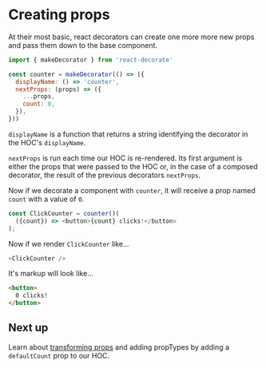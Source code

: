 # Creating props

At their most basic, react decorators can create one more more new props and pass them down to the base component.

```javascript
import { makeDecorator } from 'react-decorate'

const counter = makeDecorator(() => ({
  displayName: () => 'counter',
  nextProps: (props) => ({
    ...props,
    count: 0,
  }),
}))
```

`displayName` is a function that returns a string identifying the decorator in the HOC's `displayName`.

`nextProps` is run each time our HOC is re-rendered.
Its first argument is either the props that were passed to the HOC or, in the case of a composed decorator, the result of the previous decorators `nextProps`.

Now if we decorate a component with `counter`, it will receive a prop named `count` with a value of `0`.

```javascript
const ClickCounter = counter()(
  ({count}) => <button>{count} clicks!</button>
);
```

Now if we render `ClickCounter` like...

```javascript
<ClickCounter />
```

It's markup will look like...

```html
<button>
  0 clicks!
</button>
```

## Next up

Learn about [transforming props](./TransformingProps.md) and adding propTypes by adding a `defaultCount` prop to our HOC.
